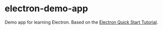 # electron-demo-app
Demo app for learning Electron. Based on the [Electron Quick Start Tutorial](http://electron.atom.io/docs/tutorial/quick-start/).
